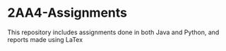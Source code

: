# 2AA4-Assignments
This repository includes assignments done in both Java and Python, and reports made using LaTex
